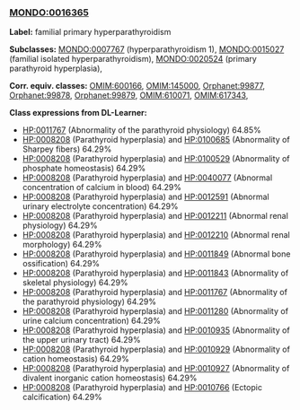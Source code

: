
### [MONDO:0016365](http://purl.obolibrary.org/obo/MONDO_0016365)
**Label:** familial primary hyperparathyroidism

**Subclasses:** [MONDO:0007767](http://purl.obolibrary.org/obo/MONDO_0007767) (hyperparathyroidism 1), [MONDO:0015027](http://purl.obolibrary.org/obo/MONDO_0015027) (familial isolated hyperparathyroidism), [MONDO:0020524](http://purl.obolibrary.org/obo/MONDO_0020524) (primary parathyroid hyperplasia), 

**Corr. equiv. classes:** [OMIM:600166](http://purl.obolibrary.org/obo/OMIM_600166), [OMIM:145000](http://purl.obolibrary.org/obo/OMIM_145000), [Orphanet:99877](http://www.orpha.net/ORDO/Orphanet_99877), [Orphanet:99878](http://www.orpha.net/ORDO/Orphanet_99878), [Orphanet:99879](http://www.orpha.net/ORDO/Orphanet_99879), [OMIM:610071](http://purl.obolibrary.org/obo/OMIM_610071), [OMIM:617343](http://purl.obolibrary.org/obo/OMIM_617343), 

**Class expressions from DL-Learner:**

- [HP:0011767](http://purl.obolibrary.org/obo/HP_0011767) (Abnormality of the parathyroid physiology) 64.85%
- [HP:0008208](http://purl.obolibrary.org/obo/HP_0008208) (Parathyroid hyperplasia) and [HP:0100685](http://purl.obolibrary.org/obo/HP_0100685) (Abnormality of Sharpey fibers) 64.29%
- [HP:0008208](http://purl.obolibrary.org/obo/HP_0008208) (Parathyroid hyperplasia) and [HP:0100529](http://purl.obolibrary.org/obo/HP_0100529) (Abnormality of phosphate homeostasis) 64.29%
- [HP:0008208](http://purl.obolibrary.org/obo/HP_0008208) (Parathyroid hyperplasia) and [HP:0040077](http://purl.obolibrary.org/obo/HP_0040077) (Abnormal concentration of calcium in blood) 64.29%
- [HP:0008208](http://purl.obolibrary.org/obo/HP_0008208) (Parathyroid hyperplasia) and [HP:0012591](http://purl.obolibrary.org/obo/HP_0012591) (Abnormal urinary electrolyte concentration) 64.29%
- [HP:0008208](http://purl.obolibrary.org/obo/HP_0008208) (Parathyroid hyperplasia) and [HP:0012211](http://purl.obolibrary.org/obo/HP_0012211) (Abnormal renal physiology) 64.29%
- [HP:0008208](http://purl.obolibrary.org/obo/HP_0008208) (Parathyroid hyperplasia) and [HP:0012210](http://purl.obolibrary.org/obo/HP_0012210) (Abnormal renal morphology) 64.29%
- [HP:0008208](http://purl.obolibrary.org/obo/HP_0008208) (Parathyroid hyperplasia) and [HP:0011849](http://purl.obolibrary.org/obo/HP_0011849) (Abnormal bone ossification) 64.29%
- [HP:0008208](http://purl.obolibrary.org/obo/HP_0008208) (Parathyroid hyperplasia) and [HP:0011843](http://purl.obolibrary.org/obo/HP_0011843) (Abnormality of skeletal physiology) 64.29%
- [HP:0008208](http://purl.obolibrary.org/obo/HP_0008208) (Parathyroid hyperplasia) and [HP:0011767](http://purl.obolibrary.org/obo/HP_0011767) (Abnormality of the parathyroid physiology) 64.29%
- [HP:0008208](http://purl.obolibrary.org/obo/HP_0008208) (Parathyroid hyperplasia) and [HP:0011280](http://purl.obolibrary.org/obo/HP_0011280) (Abnormality of urine calcium concentration) 64.29%
- [HP:0008208](http://purl.obolibrary.org/obo/HP_0008208) (Parathyroid hyperplasia) and [HP:0010935](http://purl.obolibrary.org/obo/HP_0010935) (Abnormality of the upper urinary tract) 64.29%
- [HP:0008208](http://purl.obolibrary.org/obo/HP_0008208) (Parathyroid hyperplasia) and [HP:0010929](http://purl.obolibrary.org/obo/HP_0010929) (Abnormality of cation homeostasis) 64.29%
- [HP:0008208](http://purl.obolibrary.org/obo/HP_0008208) (Parathyroid hyperplasia) and [HP:0010927](http://purl.obolibrary.org/obo/HP_0010927) (Abnormality of divalent inorganic cation homeostasis) 64.29%
- [HP:0008208](http://purl.obolibrary.org/obo/HP_0008208) (Parathyroid hyperplasia) and [HP:0010766](http://purl.obolibrary.org/obo/HP_0010766) (Ectopic calcification) 64.29%


